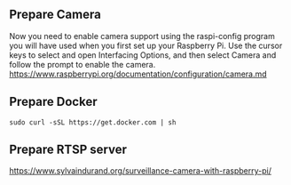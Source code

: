 ## Prepare Camera

Now you need to enable camera support using the raspi-config program you will have used when you first set up your Raspberry Pi. Use the cursor keys to select and open Interfacing Options, and then select Camera and follow the prompt to enable the camera.
https://www.raspberrypi.org/documentation/configuration/camera.md

## Prepare Docker
```
sudo curl -sSL https://get.docker.com | sh
```

## Prepare RTSP server

https://www.sylvaindurand.org/surveillance-camera-with-raspberry-pi/
